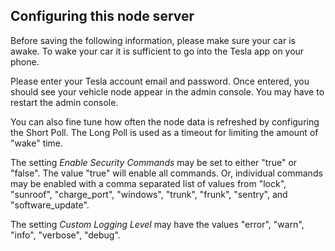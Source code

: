 ## Configuring this node server

Before saving the following information, please make sure your car is awake.  To wake your car it is sufficient to go into the Tesla app on your phone.

Please enter your Tesla account email and password. Once entered,
you should see your vehicle node appear in the admin console. You
may have to restart the admin console. 

You can also fine tune how often the node data is refreshed by 
configuring the Short Poll. The Long Poll is used as a timeout for limiting the amount of "wake" time.

The setting *Enable Security Commands* may be set to either "true" or "false".  The value "true" will enable all commands.  Or, individual commands may be enabled with a comma separated list of values from "lock", "sunroof", "charge\_port", "windows", "trunk", "frunk", "sentry", and "software\_update".

The setting *Custom Logging Level* may have the values "error", "warn", "info", "verbose", "debug".
